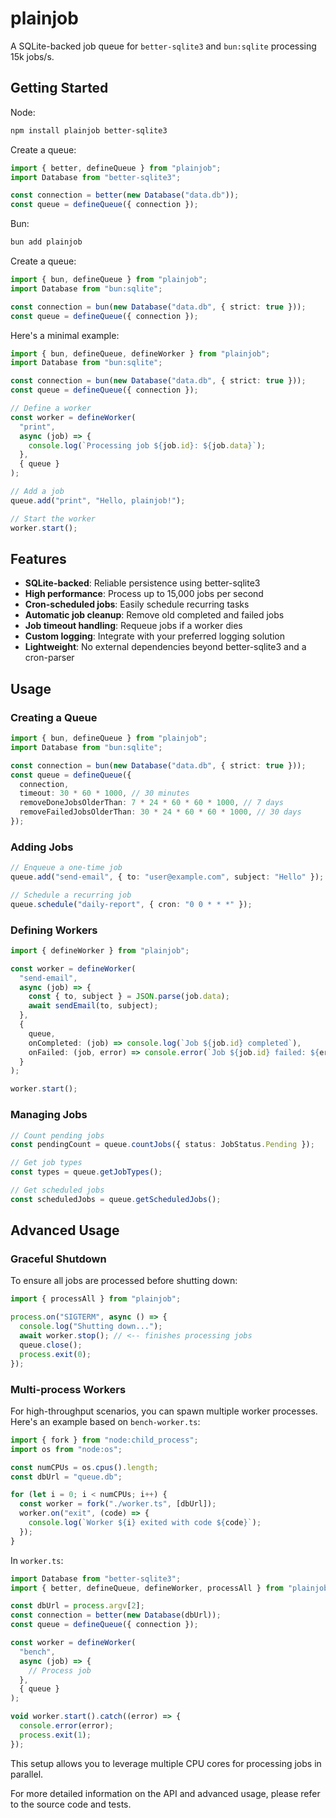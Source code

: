 # plainjob

A SQLite-backed job queue for `better-sqlite3` and `bun:sqlite` processing 15k jobs/s.

## Getting Started

Node:

```bash
npm install plainjob better-sqlite3
```

Create a queue:

```typescript
import { better, defineQueue } from "plainjob";
import Database from "better-sqlite3";

const connection = better(new Database("data.db"));
const queue = defineQueue({ connection });
```

Bun:

```bash
bun add plainjob
```

Create a queue:

```typescript
import { bun, defineQueue } from "plainjob";
import Database from "bun:sqlite";

const connection = bun(new Database("data.db", { strict: true }));
const queue = defineQueue({ connection });
```

Here's a minimal example:

```typescript
import { bun, defineQueue, defineWorker } from "plainjob";
import Database from "bun:sqlite";

const connection = bun(new Database("data.db", { strict: true }));
const queue = defineQueue({ connection });

// Define a worker
const worker = defineWorker(
  "print",
  async (job) => {
    console.log(`Processing job ${job.id}: ${job.data}`);
  },
  { queue }
);

// Add a job
queue.add("print", "Hello, plainjob!");

// Start the worker
worker.start();
```

## Features

- **SQLite-backed**: Reliable persistence using better-sqlite3
- **High performance**: Process up to 15,000 jobs per second
- **Cron-scheduled jobs**: Easily schedule recurring tasks
- **Automatic job cleanup**: Remove old completed and failed jobs
- **Job timeout handling**: Requeue jobs if a worker dies
- **Custom logging**: Integrate with your preferred logging solution
- **Lightweight**: No external dependencies beyond better-sqlite3 and a cron-parser

## Usage

### Creating a Queue

```typescript
import { bun, defineQueue } from "plainjob";
import Database from "bun:sqlite";

const connection = bun(new Database("data.db", { strict: true }));
const queue = defineQueue({
  connection,
  timeout: 30 * 60 * 1000, // 30 minutes
  removeDoneJobsOlderThan: 7 * 24 * 60 * 60 * 1000, // 7 days
  removeFailedJobsOlderThan: 30 * 24 * 60 * 60 * 1000, // 30 days
});
```

### Adding Jobs

```typescript
// Enqueue a one-time job
queue.add("send-email", { to: "user@example.com", subject: "Hello" });

// Schedule a recurring job
queue.schedule("daily-report", { cron: "0 0 * * *" });
```

### Defining Workers

```typescript
import { defineWorker } from "plainjob";

const worker = defineWorker(
  "send-email",
  async (job) => {
    const { to, subject } = JSON.parse(job.data);
    await sendEmail(to, subject);
  },
  {
    queue,
    onCompleted: (job) => console.log(`Job ${job.id} completed`),
    onFailed: (job, error) => console.error(`Job ${job.id} failed: ${error}`),
  }
);

worker.start();
```

### Managing Jobs

```typescript
// Count pending jobs
const pendingCount = queue.countJobs({ status: JobStatus.Pending });

// Get job types
const types = queue.getJobTypes();

// Get scheduled jobs
const scheduledJobs = queue.getScheduledJobs();
```

## Advanced Usage

### Graceful Shutdown

To ensure all jobs are processed before shutting down:

```typescript
import { processAll } from "plainjob";

process.on("SIGTERM", async () => {
  console.log("Shutting down...");
  await worker.stop(); // <-- finishes processing jobs
  queue.close();
  process.exit(0);
});
```

### Multi-process Workers

For high-throughput scenarios, you can spawn multiple worker processes. Here's an example based on `bench-worker.ts`:

```typescript
import { fork } from "node:child_process";
import os from "node:os";

const numCPUs = os.cpus().length;
const dbUrl = "queue.db";

for (let i = 0; i < numCPUs; i++) {
  const worker = fork("./worker.ts", [dbUrl]);
  worker.on("exit", (code) => {
    console.log(`Worker ${i} exited with code ${code}`);
  });
}
```

In `worker.ts`:

```typescript
import Database from "better-sqlite3";
import { better, defineQueue, defineWorker, processAll } from "plainjob";

const dbUrl = process.argv[2];
const connection = better(new Database(dbUrl));
const queue = defineQueue({ connection });

const worker = defineWorker(
  "bench",
  async (job) => {
    // Process job
  },
  { queue }
);

void worker.start().catch((error) => {
  console.error(error);
  process.exit(1);
});
```

This setup allows you to leverage multiple CPU cores for processing jobs in parallel.

For more detailed information on the API and advanced usage, please refer to the source code and tests.
